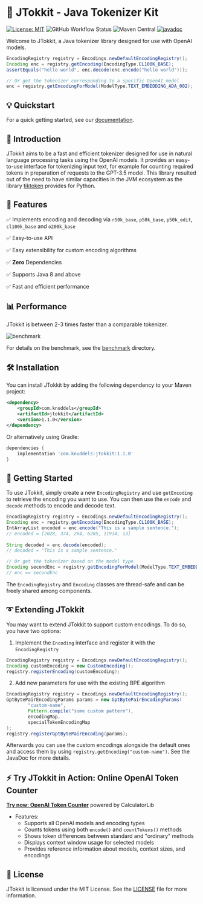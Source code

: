 # 🚀 JTokkit - Java Tokenizer Kit

[![License: MIT](https://img.shields.io/github/license/knuddelsgmbh/jtokkit)](https://opensource.org/license/mit/)
![GitHub Workflow Status](https://img.shields.io/github/actions/workflow/status/knuddelsgmbh/jtokkit/build-publish.yml)
![Maven Central](https://img.shields.io/maven-central/v/com.knuddels/jtokkit)
[![javadoc](https://javadoc.io/badge2/com.knuddels/jtokkit/javadoc.svg)](https://javadoc.io/doc/com.knuddels/jtokkit)

Welcome to JTokkit, a Java tokenizer library designed for use with OpenAI models.
```java
EncodingRegistry registry = Encodings.newDefaultEncodingRegistry();
Encoding enc = registry.getEncoding(EncodingType.CL100K_BASE);
assertEquals("hello world", enc.decode(enc.encode("hello world")));

// Or get the tokenizer corresponding to a specific OpenAI model
enc = registry.getEncodingForModel(ModelType.TEXT_EMBEDDING_ADA_002);
```

## 💡 Quickstart

For a quick getting started, see our [documentation](https://jtokkit.knuddels.de/).

## 📖 Introduction
JTokkit aims to be a fast and efficient tokenizer designed for use in natural
language processing tasks using the OpenAI models. It provides an easy-to-use
interface for tokenizing input text, for example for counting required tokens
in preparation of requests to the GPT-3.5 model. This library resulted out of
the need to have similar capacities in the JVM ecosystem as the library
[tiktoken](https://github.com/openai/tiktoken) provides for Python.

## 🤖 Features

✅ Implements encoding and decoding via `r50k_base`, `p50k_base`, `p50k_edit`,
`cl100k_base` and `o200k_base`

✅ Easy-to-use API

✅ Easy extensibility for custom encoding algorithms

✅ **Zero** Dependencies

✅ Supports Java 8 and above

✅ Fast and efficient performance

## 📊 Performance

JTokkit is between 2-3 times faster than a comparable tokenizer.

![benchmark](benchmark/reports/benchmark.svg)

For details on the benchmark, see the [benchmark](benchmark) directory.

## 🛠️ Installation
You can install JTokkit by adding the following dependency to your Maven project:

```xml
<dependency>
    <groupId>com.knuddels</groupId>
    <artifactId>jtokkit</artifactId>
    <version>1.1.0</version>
</dependency>
```

Or alternatively using Gradle:

```groovy
dependencies {
    implementation 'com.knuddels:jtokkit:1.1.0'
}
```

## 🔰 Getting Started
To use JTokkit, simply create a new `EncodingRegistry` and use `getEncoding` to
retrieve the encoding you want to use. You can then use the `encode` and
`decode` methods to encode and decode text.

```java
EncodingRegistry registry = Encodings.newDefaultEncodingRegistry();
Encoding enc = registry.getEncoding(EncodingType.CL100K_BASE);
IntArrayList encoded = enc.encode("This is a sample sentence.");
// encoded = [2028, 374, 264, 6205, 11914, 13]
        
String decoded = enc.decode(encoded);
// decoded = "This is a sample sentence."

// Or get the tokenizer based on the model type
Encoding secondEnc = registry.getEncodingForModel(ModelType.TEXT_EMBEDDING_ADA_002);
// enc == secondEnc
```

The `EncodingRegistry` and `Encoding` classes are thread-safe and can be freely
shared among components.

## ➰ Extending JTokkit

You may want to extend JTokkit to support custom encodings. To do so, you have two
options:

1. Implement the `Encoding` interface and register it with the `EncodingRegistry`
```java
EncodingRegistry registry = Encodings.newDefaultEncodingRegistry();
Encoding customEncoding = new CustomEncoding();
registry.registerEncoding(customEncoding);
```
2. Add new parameters for use with the existing BPE algorithm
```java
EncodingRegistry registry = Encodings.newDefaultEncodingRegistry();
GptBytePairEncodingParams params = new GptBytePairEncodingParams(
        "custom-name",
        Pattern.compile("some custom pattern"),
        encodingMap,
        specialTokenEncodingMap
);
registry.registerGptBytePairEncoding(params);
```

Afterwards you can use the custom encodings alongside the default ones and access
them by using `registry.getEncoding("custom-name")`. See the JavaDoc for more
details.

## ⚡ Try JTokkit in Action: Online OpenAI Token Counter
[**Try now: OpenAI Token Counter**](https://calculatorlib.com/openai-token-counter) powered by CalculatorLib

- Features:
  - Supports all OpenAI models and encoding types
  - Counts tokens using both `encode()` and `countTokens()` methods
  - Shows token differences between standard and "ordinary" methods
  - Displays context window usage for selected models
  - Provides reference information about models, context sizes, and encodings

## 📄 License
JTokkit is licensed under the MIT License. See the
[LICENSE](https://github.com/knuddelsgmbh/jtokkit/blob/main/LICENSE) file
for more information.
